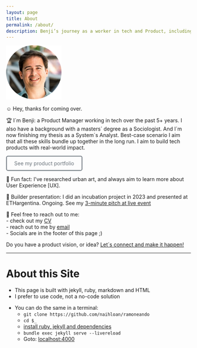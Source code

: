 ```yaml
---
layout: page
title: About 
permalink: /about/
description: Benji’s journey as a worker in tech and Product, including career goals, interests, networking, small blogging, playing bass and music with his band Sinapsys, and book recommendations. Includes Benji’s profile as a Sociologist, Anthropologist, Ethnographer, urban researcher, and general interest in UX, data, culture and strategy. Also likes NSA, for Never Search Alone method, book and community, as well as now pages. This site is all about sharing my interests and connecting with others. I´m into tech, product, user experience, wellness, social impact and media publishing, music and books. I´m also interested in crypto, urbanism, ethnography, art, and vermicomposting. What are you into?
---
```


<!-- Google tag (gtag.js) -->
<script async src="https://www.googletagmanager.com/gtag/js?id=G-7Z9R6XC60Z"></script>
<script>
  window.dataLayer = window.dataLayer || [];
  function gtag(){dataLayer.push(arguments);}
  gtag('js', new Date());

  gtag('config', 'G-7Z9R6XC60Z');
</script>

<img src="/assets/images/profile-2.png" alt="Benji´s Pic" style="width:30%; height:auto;">

☺️ Hey, thanks for coming over. 

🏆 I´m Benji: a Product Manager working in tech over the past 5+ years.
I also have a background with a masters´ degree as a Sociologist. And I´m now finishing my thesis as a System´s Analyst. Best-case scenario I aim that all these skills bundle up together in the long run. I aim to build tech products with real-world impact. 

<a href="/portfolio/" style="display: inline-block; padding: 10px 20px; border: 2px solid #6c757d; color: #6c757d; text-decoration: none; border-radius: 5px; background-color: transparent;" onmouseover="this.style.backgroundColor='#6c757d'; this.style.color='white';" onmouseout="this.style.backgroundColor='transparent'; this.style.color='#6c757d';">
	See my product portfolio
</a>

👾 Fun fact: I've researched urban art, and always aim to learn more about User Experience [UX]. 

🎤 Builder presentation: I did an incubation project in 2023 and presented at ETHargentina. Ongoing.
See my [3-minute pitch at live event](https://youtu.be/0ZllEEaVkq0?t=5203)

<!--
[![alt text](/assets/images/banner.png)](https://youtu.be/0ZllEEaVkq0?t=5203)
-->

📃 Feel free to reach out to me:  
	- check out my [CV](/docs/benji-cv.pdf)  
	- reach out to me by [email](mailto:venhamon@gmail.com)  
	- Socials are in the footer of this page ;)

 Do you have a product vision, or idea? 
 [Let´s connect and make it happen!](mailto:venhamon@gmail.com)

---

# About this Site 
* This page is built with jekyll, ruby, markdown and HTML
* I prefer to use code, not a no-code solution
<!-- , or a dependency like WordPress, not there´s anything wrong with that -->
* You can do the same in a terminal: 
	- `git clone https://github.com/naihloan/ramoneando`
	- `cd $_`
	- [install ruby, jekyll and dependencies](https://jekyllrb.com/docs/installation/)
	- `bundle exec jekyll serve --livereload`
	- Goto: [localhost:4000](http://localhost:4000)
